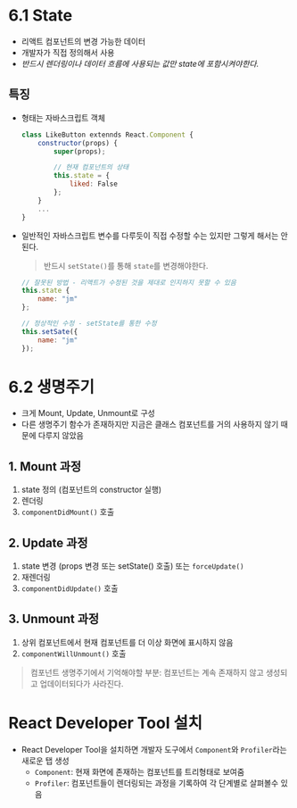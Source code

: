 # 6.1 State
- 리액트 컴포넌트의 변경 가능한 데이터
- 개발자가 직접 정의해서 사용
- *반드시 렌더링이나 데이터 흐름에 사용되는 값만 state에 포함시켜야한다.*

## 특징
- 형태는 자바스크립트 객체
    ```jsx
    class LikeButton extennds React.Component {
        constructor(props) {
            super(props);

            // 현재 컴포넌트의 상태
            this.state = {
                liked: False
            };
        }
        ...
    }
    ```
- 일반적인 자바스크립트 변수를 다루듯이 직접 수정할 수는 있지만 그렇게 해서는 안된다.
    > 반드시 `setState()`를 통해 `state`를 변경해야한다.
    ```js
    // 잘못된 방법 - 리액트가 수정된 것을 제대로 인지하지 못할 수 있음
    this.state {
        name: "jm"
    };

    // 정상적인 수정 - setState를 통한 수정
    this.setSate({
        name: "jm"
    });
    ```

# 6.2 생명주기
- 크게 Mount, Update, Unmount로 구성
- 다른 생명주기 함수가 존재하지만 지금은 클래스 컴포넌트를 거의 사용하지 않기 때문에 다루지 않았음
## 1. Mount 과정
1. state 정의 (컴포넌트의 constructor 실행)
2. 렌더링
3. `componentDidMount()` 호출
## 2. Update 과정
1. state 변경 (props 변경 또는 setState() 호출) 또는 `forceUpdate()`
2. 재렌더링
3. `componentDidUpdate()` 호출
## 3. Unmount 과정
1. 상위 컴포넌트에서 현재 컴포넌트를 더 이상 화면에 표시하지 않음
2. `componentWillUnmount()` 호출
> 컴포넌트 생명주기에서 기억해야할 부분: 컴포넌트는 계속 존재하지 않고 생성되고 업데이터되다가 사라진다.

# React Developer Tool 설치
- React Developer Tool을 설치하면 개발자 도구에서 `Component`와 `Profiler`라는 새로운 탭 생성
    - `Component`: 현재 화면에 존재하는 컴포넌트를 트리형태로 보여줌
    - `Profiler`: 컴포넌트들이 렌더링되는 과정을 기록하여 각 단계별로 살펴볼수 있음
